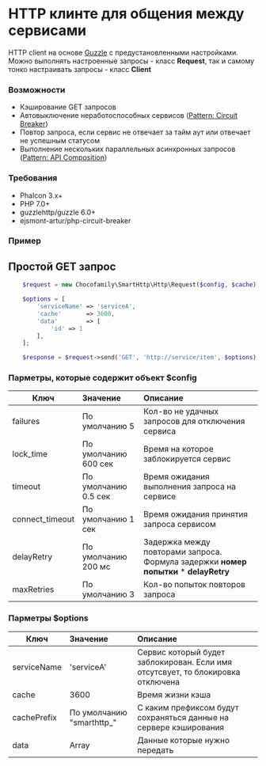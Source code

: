 # HTTP клинте для общения между сервисами
HTTP client на основе [Guzzle](https://github.com/guzzle/guzzle) с предустановленными настройками. Можно выполнять 
настроенные запросы - класс **Request**, так и самому тонко настраивать запросы - класс **Client**

### Возможности
- Кэширование GET запросов
- Автовыключение неработоспособных сервисов ([Pattern: Circuit Breaker](https://microservices.io/patterns/reliability/circuit-breaker.html))
- Повтор запроса, если сервис не отвечает за тайм аут или отвечает не успешным статусом
- Выполнение нескольких параллельных асинхронных запросов ([Pattern: API Composition](https://microservices.io/patterns/data/api-composition.html))

### Требования
- Phalcon 3.x+
- PHP 7.0+
- guzzlehttp/guzzle 6.0+
- ejsmont-artur/php-circuit-breaker


### Пример

## Простой GET запрос
```php
    $request = new Chocofamily\SmartHttp\Http\Request($config, $cache);

    $options = [
        'serviceName' => 'serviceA',
        'cache'       => 3600,
        'data'        => [
            'id' => 1
        ],
    ];

    $response = $request->send('GET', 'http://service/item', $options);
```

### Парметры, которые содержит объект $config

| Ключ            | Значение              | Описание  |
| --------------- |:----------------------| :---------|
| failures        | По умолчанию 5        | Кол-во не удачных запросов для отключения сервиса |
| lock_time       | По умолчанию 600 cек  | Время на которое заблокируется сервис |
| timeout         | По умолчанию 0.5 сек  | Время ожидания выполнения запроса на сервисе |
| connect_timeout | По умолчанию 1 сек    | Время ожидания принятия запроса сервисом |
| delayRetry      | По умолчанию 200 мс   | Задержка между повторами запроса. Формула задержки **номер попытки** * **delayRetry** |
| maxRetries      | По умолчанию 3        | Кол-во попыток повторов запроса |

### Парметры $options
| Ключ            | Значение              | Описание  |
| --------------- |:----------------------| :---------|
| serviceName     | 'serviceA'                  | Сервис который будет заблокирован. Если имя отсутсвует, то блокировка отключена |
| cache           | 3600                        | Время жизни кэша |
| cachePrefix     | По умолчанию "smarthttp_"   | С каким префиксом будут сохраняться данные на сервере кэширования |
| data            | Array                       | Данные которые нужно передать |
